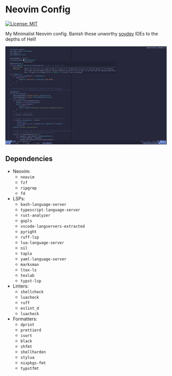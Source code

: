 # Neovim Config

[![License: MIT](https://img.shields.io/badge/License-MIT-yellow.svg)](https://opensource.org/licenses/MIT)

My Minimalist Neovim config.
Banish those unworthy [soydev](https://storopoli.io/2023-11-10-2023-11-13-soydev/)
IDEs to the depths of Hell!

![Screenshot](./screenshot.jpg)

## Dependencies

- Neovim:
  - `neovim`
  - `fzf`
  - `ripgrep`
  - `fd`
- LSPs:
  - `bash-language-server`
  - `typescript-language-server`
  - `rust-analyzer`
  - `gopls`
  - `vscode-langservers-extracted`
  - `pyright`
  - `ruff-lsp`
  - `lua-language-server`
  - `nil`
  - `taplo`
  - `yaml-language-server`
  - `marksman`
  - `ltex-ls`
  - `texlab`
  - `typst-lsp`
- Linters:
  - `shellcheck`
  - `luacheck`
  - `ruff`
  - `eslint_d`
  - `luacheck`
- Formatters:
  - `dprint`
  - `prettierd`
  - `isort`
  - `black`
  - `shfmt`
  - `shellharden`
  - `stylua`
  - `nixpkgs-fmt`
  - `typstfmt`
